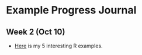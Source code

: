 # Example Progress Journal

## Week 2 (Oct 10)

+ [Here](files/homework_1.html) is my 5 interesting R examples. 
